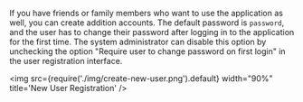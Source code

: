 If you have friends or family members who want to use the application as well, you can create addition accounts. The default password is `password`, and the user has to change their password after logging in to the application for the first time. The system administrator can disable this option by unchecking the option "Require user to change password on first login" in the user registration interface.

<img src={require('./img/create-new-user.png').default} width="90%" title='New User Registration' />
